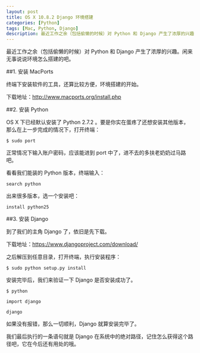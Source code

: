 ```yaml
---
layout: post
title: OS X 10.8.2 Django 环境搭建
categories: [Python]
tags: [Mac, Python, Django]
description: 最近工作之余（包括偷懒的时候）对 Python 和 Django 产生了浓厚的兴趣。闲来无事说说环境怎么搭建的吧。
---
```

最近工作之余（包括偷懒的时候）对 Python 和 Django 产生了浓厚的兴趣。闲来无事说说环境怎么搭建的吧。

##1. 安装 MacPorts

终端下安装软件的工具，还算比较方便，环境搭建的开始。

下载地址：http://www.macports.org/install.php

##2. 安装 Python

OS X 下已经默认安装了 Python 2.7.2 。要是你实在蛋疼了还想安装其他版本，那么在上一步完成的情况下，打开终端：

	$ sudo port
	
正常情况下输入账户密码，应该能进到 port 中了，进不去的多扶老奶奶过马路吧。

看看我们能装的 Python 版本，终端输入：

	search python
	
出来很多版本，选一个安装吧：

	install python25
##3. 安装 Django

到了我们的主角 Django 了，依旧是先下载。

下载地址：https://www.djangoproject.com/download/

之后解压到任意目录，打开终端，执行安装程序：

	$ sudo python setup.py install
	
安装完毕后，我们来验证一下 Django 是否安装成功了。

	$ python

	import django

	django
	
如果没有报错，那么一切顺利，Django 就算安装完毕了。

我们最后执行的一条语句就是 Django 在系统中的绝对路径，记住怎么获得这个路径吧，它在今后还有用处的哦。
